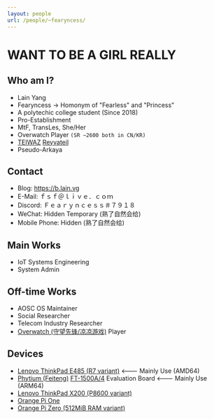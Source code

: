```yaml
---
layout: people
url: /people/~fearyncess/
---
```


WANT TO BE A GIRL REALLY
==========================

Who am I?
-----------
- Lain Yang
- Fearyncess -> Homonym of "Fearless" and "Princess"
- A polytechic college student (Since 2018)
- Pro-Establishment
- MtF, TransLes, She/Her
- Overwatch Player `(SR ~2600 both in CN/KR)`
- [TEIWAZ](https://artonelico.fandom.com/wiki/Mir) [Reyvateil](https://artonelico.fandom.com/wiki/Reyvateil)
- Pseudo-Arkaya

Contact
---------
- Blog: https://b.lain.vg
- E-Mail: ｆｓｆ＠ｌｉｖｅ．ｃｏｍ 
- Discord: Ｆｅａｒｙｎｃｅｓｓ＃７９１８
- WeChat: Hidden Temporary (熟了自然会给)
- Mobile Phone: Hidden (熟了自然会给)

Main Works
------------
- IoT Systems Engineering
- System Admin

<!--
Dev Stacks
------------
- C
- Rust
- NodeJS
- Web Design (HTML5/CSS)
- Python
- Scheme
- C#
-->

Off-time Works 
----------------
- AOSC OS Maintainer
- Social Researcher
- Telecom Industry Researcher
- [Overwatch (守望先锋/凉凉游戏)](https://playoverwatch.com) Player

Devices
---------
- [Lenovo ThinkPad E485 (R7 variant)](https://www.thinkwiki.org/wiki/Category:E485)  <--- Mainly Use (AMD64)
- [Phytium (Feiteng)](https://phytium.com.cn/) [FT-1500A/4](https://en.wikichip.org/wiki/phytium/feiteng/ft-1500a-4) Evaluation Board <--- Mainly Use (ARM64)
- [Lenovo ThinkPad X200 (P8600 variant)](https://www.thinkwiki.org/wiki/Category:X200)
- [Orange Pi One](https://linux-sunxi.org/Xunlong_Orange_Pi_One)
- [Orange Pi Zero (512MiB RAM variant)](https://linux-sunxi.org/Xunlong_Orange_Pi_Zero)
